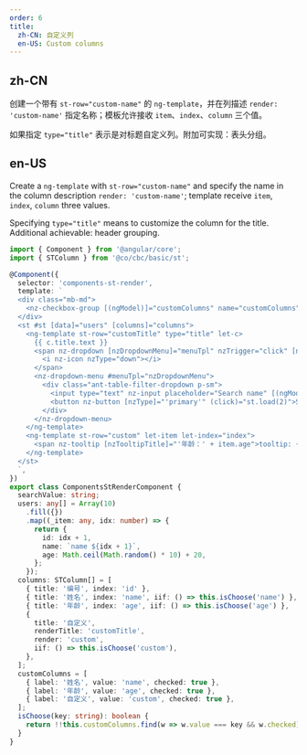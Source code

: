 ```yaml
---
order: 6
title:
  zh-CN: 自定义列
  en-US: Custom columns
---
```


## zh-CN

创建一个带有 `st-row="custom-name"` 的 `ng-template`，并在列描述 `render: 'custom-name'` 指定名称；模板允许接收 `item`、`index`、`column` 三个值。

如果指定 `type="title"` 表示是对标题自定义列。附加可实现：表头分组。

## en-US

Create a `ng-template` with `st-row="custom-name"` and specify the name in the column description `render: 'custom-name'`; template receive `item`, `index`, `column` three values.

Specifying `type="title"` means to customize the column for the title. Additional achievable: header grouping.

```ts
import { Component } from '@angular/core';
import { STColumn } from '@co/cbc/basic/st';

@Component({
  selector: 'components-st-render',
  template: `
  <div class="mb-md">
    <nz-checkbox-group [(ngModel)]="customColumns" name="customColumns" (ngModelChange)="st.resetColumns({ emitReload: true })"></nz-checkbox-group>
  </div>
  <st #st [data]="users" [columns]="columns">
    <ng-template st-row="customTitle" type="title" let-c>
      {{ c.title.text }}
      <span nz-dropdown [nzDropdownMenu]="menuTpl" nzTrigger="click" [nzClickHide]="false" nzPlacement="bottomRight">
        <i nz-icon nzType="down"></i>
      </span>
      <nz-dropdown-menu #menuTpl="nzDropdownMenu">
        <div class="ant-table-filter-dropdown p-sm">
          <input type="text" nz-input placeholder="Search name" [(ngModel)]="searchValue" name="searchValue" class="width-sm mr-sm">
          <button nz-button [nzType]="'primary'" (click)="st.load(2)">Search</button>
        </div>
      </nz-dropdown-menu>
    </ng-template>
    <ng-template st-row="custom" let-item let-index="index">
      <span nz-tooltip [nzTooltipTitle]="'年龄：' + item.age">tooltip: {{item.age}}-{{index}}</span>
    </ng-template>
  </st>
  `,
})
export class ComponentsStRenderComponent {
  searchValue: string;
  users: any[] = Array(10)
    .fill({})
    .map((_item: any, idx: number) => {
      return {
        id: idx + 1,
        name: `name ${idx + 1}`,
        age: Math.ceil(Math.random() * 10) + 20,
      };
    });
  columns: STColumn[] = [
    { title: '编号', index: 'id' },
    { title: '姓名', index: 'name', iif: () => this.isChoose('name') },
    { title: '年龄', index: 'age', iif: () => this.isChoose('age') },
    {
      title: '自定义',
      renderTitle: 'customTitle',
      render: 'custom',
      iif: () => this.isChoose('custom'),
    },
  ];
  customColumns = [
    { label: '姓名', value: 'name', checked: true },
    { label: '年龄', value: 'age', checked: true },
    { label: '自定义', value: 'custom', checked: true },
  ];
  isChoose(key: string): boolean {
    return !!this.customColumns.find(w => w.value === key && w.checked);
  }
}
```
